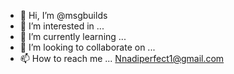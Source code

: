- 👋 Hi, I’m @msgbuilds
- 👀 I’m interested in ...
- 🌱 I’m currently learning ...
- 💞️ I’m looking to collaborate on ...
- 📫 How to reach me ...
Nnadiperfect1@gmail.com

